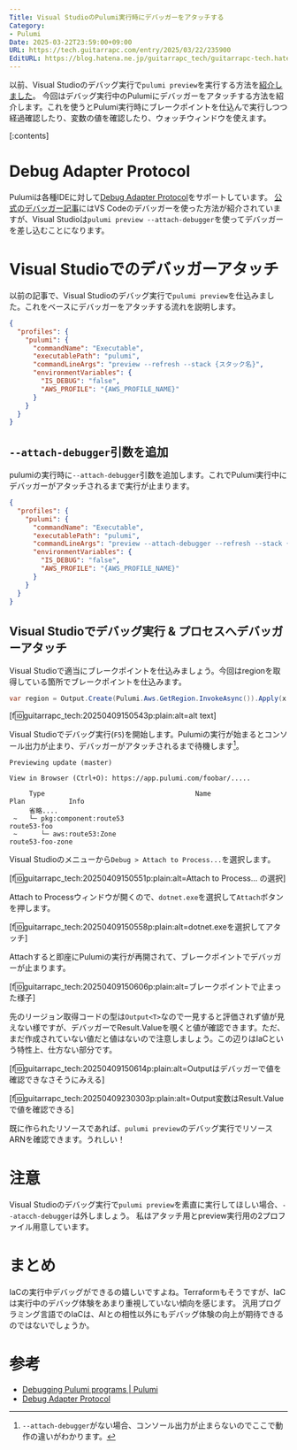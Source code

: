 ```yaml
---
Title: Visual StudioのPulumi実行時にデバッガーをアタッチする
Category:
- Pulumi
Date: 2025-03-22T23:59:00+09:00
URL: https://tech.guitarrapc.com/entry/2025/03/22/235900
EditURL: https://blog.hatena.ne.jp/guitarrapc_tech/guitarrapc-tech.hatenablog.com/atom/entry/6802418398343115298
---
```


以前、Visual Studioのデバッグ実行で`pulumi preview`を実行する方法を[紹介しました](https://tech.guitarrapc.com/entry/2025/03/08/235900)。
今回はデバッグ実行中のPulumiにデバッガーをアタッチする方法を紹介します。これを使うとPulumi実行時にブレークポイントを仕込んで実行しつつ経過確認したり、変数の値を確認したり、ウォッチウィンドウを使えます。

[:contents]

# Debug Adapter Protocol

Pulumiは各種IDEに対して[Debug Adapter Protocol](https://microsoft.github.io/debug-adapter-protocol/)をサポートしています。
[公式のデバッガー記事](https://www.pulumi.com/docs/iac/concepts/debugging/)にはVS Codeのデバッガーを使った方法が紹介されていますが、Visual Studioは`pulumi preview --attach-debugger`を使ってデバッガーを差し込むことになります。

# Visual Studioでのデバッガーアタッチ

以前の記事で、Visual Studioのデバッグ実行で`pulumi preview`を仕込みました。これをベースにデバッガーをアタッチする流れを説明します。

```json
{
  "profiles": {
    "pulumi": {
      "commandName": "Executable",
      "executablePath": "pulumi",
      "commandLineArgs": "preview --refresh --stack {スタック名}",
      "environmentVariables": {
        "IS_DEBUG": "false",
        "AWS_PROFILE": "{AWS_PROFILE_NAME}"
      }
    }
  }
}
```

## `--attach-debugger`引数を追加

pulumiの実行時に`--attach-debugger`引数を追加します。これでPulumi実行中にデバッガーがアタッチされるまで実行が止まります。

```json
{
  "profiles": {
    "pulumi": {
      "commandName": "Executable",
      "executablePath": "pulumi",
      "commandLineArgs": "preview --attach-debugger --refresh --stack {スタック名}",
      "environmentVariables": {
        "IS_DEBUG": "false",
        "AWS_PROFILE": "{AWS_PROFILE_NAME}"
      }
    }
  }
}
```

## Visual Studioでデバッグ実行 & プロセスへデバッガーアタッチ

Visual Studioで適当にブレークポイントを仕込みましょう。今回はregionを取得している箇所でブレークポイントを仕込みます。

```csharp
var region = Output.Create(Pulumi.Aws.GetRegion.InvokeAsync()).Apply(x => x.Id);
```

[f:id:guitarrapc_tech:20250409150543p:plain:alt=alt text]

Visual Studioでデバッグ実行(`F5`)を開始します。Pulumiの実行が始まるとコンソール出力が止まり、デバッガーがアタッチされるまで待機します[^1]。

```
Previewing update (master)

View in Browser (Ctrl+O): https://app.pulumi.com/foobar/.....

     Type                                      Name                                               Plan           Info
     省略....
 ~   └─ pkg:component:route53                                   route53-foo
 ~      └─ aws:route53:Zone                                     route53-foo-zone

```

Visual Studioのメニューから`Debug > Attach to Process...`を選択します。

[f:id:guitarrapc_tech:20250409150551p:plain:alt=Attach to Process... の選択]


Attach to Processウィンドウが開くので、`dotnet.exe`を選択して`Attach`ボタンを押します。

[f:id:guitarrapc_tech:20250409150558p:plain:alt=dotnet.exeを選択してアタッチ]

Attachすると即座にPulumiの実行が再開されて、ブレークポイントでデバッガーが止まります。

[f:id:guitarrapc_tech:20250409150606p:plain:alt=ブレークポイントで止まった様子]

先のリージョン取得コードの型は`Output<T>`なので一見すると評価されず値が見えない様ですが、デバッガーでResult.Valueを覗くと値が確認できます。ただ、まだ作成されていない値だと値はないので注意しましょう。この辺りはIaCという特性上、仕方ない部分です。

[f:id:guitarrapc_tech:20250409150614p:plain:alt=Output<T>はデバッガーで値を確認できなさそうにみえる]

[f:id:guitarrapc_tech:20250409230303p:plain:alt=Output<T>変数はResult.Valueで値を確認できる]

既に作られたリソースであれば、`pulumi preview`のデバッグ実行でリソースARNを確認できます。うれしい！

# 注意

Visual Studioのデバッグ実行で`pulumi preview`を素直に実行してほしい場合、`--atacch-debugger`は外しましょう。
私はアタッチ用とpreview実行用の2プロファイル用意しています。

# まとめ

IaCの実行中デバッグができるの嬉しいですよね。Terraformもそうですが、IaCは実行中のデバッグ体験をあまり重視していない傾向を感じます。
汎用プログラミング言語でのIaCは、AIとの相性以外にもデバッグ体験の向上が期待できるのではないでしょうか。

# 参考

* [Debugging Pulumi programs | Pulumi](https://www.pulumi.com/docs/iac/concepts/debugging/)
* [Debug Adapter Protocol](https://microsoft.github.io/debug-adapter-protocol/)


[^1]: `--attach-debugger`がない場合、コンソール出力が止まらないのでここで動作の違いがわかります。
